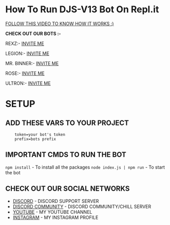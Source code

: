 # How To Run DJS-V13 Bot On Repl.it
[FOLLOW THIS VIDEO TO KNOW HOW IT WORKS :)](https://youtu.be/5DZVcMSotIc/)

**CHECK OUT OUR BOTS :-**</p>
REXZ:- [INVITE ME](https://discord.com/oauth2/authorize?client_id=856741116912861276&permissions=261993005047&scope=bot)

LEGION:- [INVITE ME](https://discord.com/oauth2/authorize?client_id=843638969639239711&permissions=261993005047&scope=bot)

MR. BINNER:- [INVITE ME](https://discord.com/oauth2/authorize?client_id=878935393360293908&permissions=261993005047&scope=bot)

ROSE:- [INVITE ME](https://discord.com/oauth2/authorize?client_id=879589599062679552&permissions=261993005047&scope=bot)

ULTRON:- [INVITE ME](https://discord.com/oauth2/authorize?client_id=782555605076279316&permissions=261993005047&scope=bot)

# SETUP

## ADD THESE VARS TO YOUR PROJECT
```env
    token=your bot's token
    prefix=bots prefix
```
## IMPORTANT CMDS TO RUN THE BOT
`npm install` - To install all the packages
`node index.js | npm run` - To start the bot

## CHECK OUT OUR SOCIAL NETWORKS

* [DISCORD](https://discord.gg/cuBErWDy68) - DISCORD SUPPORT SERVER
* [DISCORD COMMUNITY](https://discord.gg/DJRUcDHCKv) - DISCORD COMMUNITY/CHILL SERVER
* [YOUTUBE](https://www.youtube.com/c/VenomExE/) - MY YOUTUBE CHANNEL
* [INSTAGRAM](https://instagram.com/itz_me_venomop) - MY INSTAGRAM PROFILE
